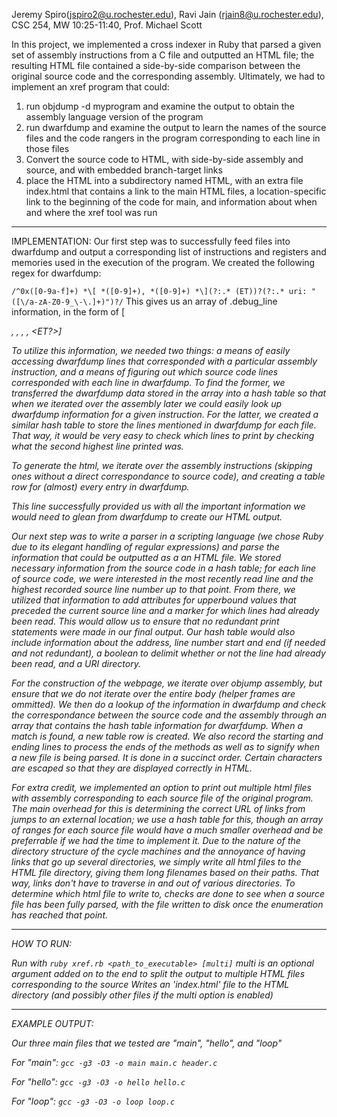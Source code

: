 Jeremy Spiro(jspiro2@u.rochester.edu), Ravi Jain (rjain8@u.rochester.edu), CSC 254, MW 10:25-11:40, Prof. Michael Scott

In this project, we implemented a cross indexer in Ruby that parsed a given set of assembly instructions from a C file and outputted an HTML file; the resulting HTML file contained a side-by-side comparison between the original source code and the corresponding assembly. Ultimately, we had to implement an xref program that could:

1) run objdump -d myprogram and examine the output to obtain the assembly language version of the program
2) run dwarfdump and examine the output to learn the names of the source files and the code rangers in the program corresponding to each line in those files
3) Convert the source code to HTML, with side-by-side assembly and source, and with embedded branch-target links
4) place the HTML into a subdirectory named HTML, with an extra file index.html that contains a link to the main HTML files, a location-specific link to the beginning of the code for main, and information about when and where the xref tool was run

---------------------------------------------------------------------------------------------------

IMPLEMENTATION:
Our first step was to successfully feed files into dwarfdump and output a corresponding list of instructions and registers and memories used in the execution of the program. We created the following regex for dwarfdump:

```/^0x([0-9a-f]+) *\[ *([0-9]+), *([0-9]+) *\](?:.* (ET))?(?:.* uri: "([\/a-zA-Z0-9_\-\.]+)")?/```
This gives us an array of .debug_line information, in the form of [<address>, <linenum>, <colnum>, <uri>, <ET?>]

To utilize this information, we needed two things: a means of easily accessing dwarfdump lines that corresponded with a particular assembly instruction, and a means of figuring out which source code lines corresponded with each line in dwarfdump.
To find the former, we transferred the dwarfdump data stored in the array into a hash table so that when we iterated over the assembly later we could easily look up dwarfdump information for a given instruction.  For the latter, we created a similar hash table to store the lines mentioned in dwarfdump for each file.  That way, it would be very easy to check which lines to print by checking what the second highest line printed was.

To generate the html, we iterate over the assembly instructions (skipping ones without a direct correspondance to source code), and creating a table row for (almost) every entry in dwarfdump.

This line successfully provided us with all the important information we would need to glean from dwarfdump to create our HTML output.

Our next step was to write a parser in a scripting language (we chose Ruby due to its elegant handling of regular expressions) and parse the information that could be outputted as a an HTML file. We stored necessary information from the source code in a hash table; for each line of source code, we were interested in the most recently read line and the highest recorded source line number up to that point. From there, we utilized that information to add attributes for upperbound values that preceded the current source line and a marker for which lines had already been read. This would allow us to ensure that no redundant print statements were made in our final output. Our hash table would also include information about the address, line number start and end (if needed and not redundant), a boolean to delimit whether or not the line had already been read, and a URI directory. 

For the construction of the webpage, we iterate over objump assembly, but ensure that we do not iterate over the entire body (helper frames are ommitted). We then do a lookup of the information in dwarfdump and check the correspondance between the source code and the assembly through an array that contains the hash table information for dwarfdump. When a match is found, a new table row is created. We also record the starting and ending lines to process the ends of the methods as well as to signify when a new file is being parsed. It is done in a succinct order.  Certain characters are escaped so that they are displayed correctly in HTML.

For extra credit, we implemented an option to print out multiple html files with assembly corresponding to each source file of the original program.  The main overhead for this is determining the correct URL of links from jumps to an external location; we use a hash table for this, though an array of ranges for each source file would have a much smaller overhead and be preferrable if we had the time to implement it.  Due to the nature of the directory structure of the cycle machines and the annoyance of having links that go up several directories, we simply write all html files to the HTML file directory, giving them long filenames based on their paths.  That way, links don't have to traverse in and out of various directories.  To determine which html file to write to, checks are done to see when a source file has been fully parsed, with the file written to disk once the enumeration has reached that point.

-----------------------------------------------------------------------------------------------------------------------

HOW TO RUN:

Run with ```ruby xref.rb <path_to_executable> [multi]```
multi is an optional argument added on to the end to split the output to multiple HTML files corresponding to the source
Writes an 'index.html' file to the HTML directory (and possibly other files if the multi option is enabled)

--------------------------------------------------------------------------------------------------------------------------
EXAMPLE OUTPUT:

Our three main files that we tested are "main", "hello", and "loop"

For "main":
```gcc -g3 -O3 -o main main.c header.c```

For "hello":
```gcc -g3 -O3 -o hello hello.c```

For "loop":
```gcc -g3 -O3 -o loop loop.c```


